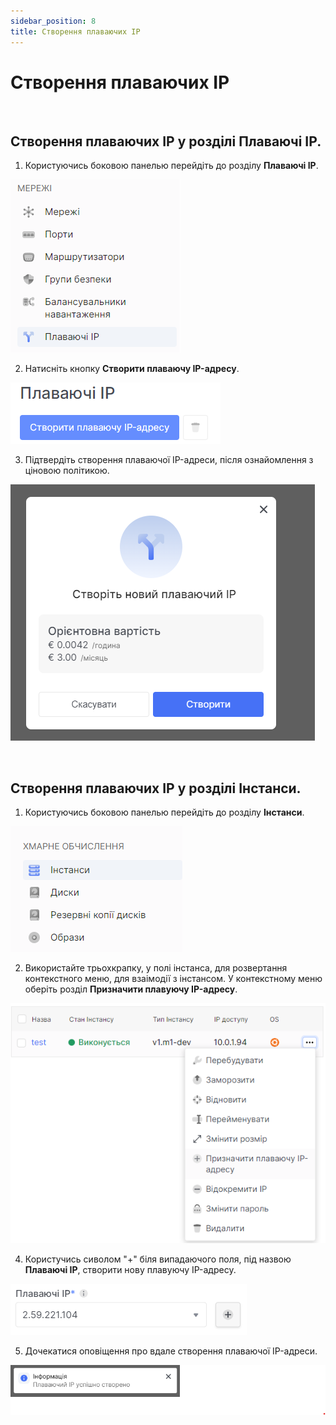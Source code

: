 ```yaml
---
sidebar_position: 8
title: Створення плаваючих IP
---
```



# Створення плаваючих IP


<br />

## Створення плаваючих IP у розділі **Плаваючі IP**.

1. Користуючись боковою панелью перейдіть до розділу **Плаваючі IP**.

![](../../img/i-float-ip-ua-1.png)

2. Натисніть кнопку **Створити плаваючу IP-адресу**.

![](../../img/i-float-ip-ua-2.png)

3. Підтвердіть створення плаваючої IP-адреси, після ознайомлення з ціновою політикою.

![](../../img/i-float-ip-ua-3.png)


<br />

## Створення плаваючих IP у розділі **Інстанси**.
1. Користуючись боковою панелью перейдіть до розділу **Інстанси**.

![](../../img/i-float-ip-ua-4.png)

2. Використайте трьохкрапку, у полі інстанса, для розвертання контекстного меню, для взаімодії з інстансом.
У контекстному меню оберіть розділ **Призначити плавуючу IP-адресу**.

![](../../img/i-float-ip-ua-5.png)

4. Користучись сиволом "+" біля випадаючого поля, під назвою **Плаваючі IP**, створити нову плавуючу IP-адресу.

![](../../img/i-float-ip-ua-11.png)

5. Дочекатися оповіщення про вдале створення плаваючої IP-адреси.

![](../../img/i-float-ip-ua-7.png)